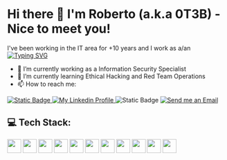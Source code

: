 # Hi there 👋 I'm Roberto (a.k.a 0T3B) - Nice to meet you!


I've been working in the IT area for +10 years and I work as a/an \
[![Typing SVG](https://readme-typing-svg.demolab.com?font=Fira+Code&weight=600&pause=1000&color=0074B8&random=false&width=435&lines=CyberSecurity+Specialist;Network+Engineer;IT+Infrastructure+Analyst;Cloud+Practioner;Hobby+programmer)](https://git.io/typing-svg)

- 🔭 I’m currently working as a Information Security Specialist
- 🌱 I’m currently learning Ethical Hacking and Red Team Operations
- 📫 How to reach me:
<p align="left">
  <a href="[https://github.com/0t3b2017](https://github.com/0t3b2017)">
    <img alt="Static Badge" src="https://img.shields.io/badge/Github-white?style=flat-square&logo=github&logoColor=black&color=white">
  </a>
  <a href="https://linkedin.com/in/roberto-it/">
    <img alt="My Linkedin Profile" src="https://img.shields.io/badge/Linkedin-white?style=flat-square&logo=linkedin&logoColor=blue">
  </a>
  <a hfref="https://discord.com/users/jcruz6499">
    <img alt="Static Badge" src="https://img.shields.io/badge/Discord-white?style=flat-square&logo=discord&logoColor=#993399">
  </a>
  <a href="mailto:roberto@h3b.com.br">
    <img alt="Send me an Email" src="https://img.shields.io/badge/Email-white?style=flat-square&logo=gmail">
  </a>
</p>

## 💻 Tech Stack:
<p align="left">
  <img height="32" width="32" src="https://cdn.simpleicons.org/python/#1793D1" />
  <img height="32" width="32" src="https://cdn.simpleicons.org/linux/#1793D1" />
  <img height="32" width="32" src="https://cdn.simpleicons.org/windows/#1793D1" />
  <img height="32" width="32" src="https://cdn.simpleicons.org/kalilinux/#1793D1" />
  <img height="32" width="32" src="https://cdn.simpleicons.org/amazonaws/#1793D1" />
  <img height="32" width="32" src="https://cdn.simpleicons.org/microsoftazure/#1793D1" />
  <img height="32" width="32" src="https://cdn.simpleicons.org/googlecloud/#1793D1" />
  <img height="32" width="32" src="https://cdn.simpleicons.org/maildotru/#1793D1" />
  <img height="32" width="32" src="https://cdn.simpleicons.org/elasticsearch/#1793D1" />  
  <img height="32" width="32" src="https://cdn.simpleicons.org/logstash/#1793D1" />  
  <img height="32" width="32" src="https://cdn.simpleicons.org/kibana/#1793D1" />    
</p>
<br/>

<!-- Social badges section -->
<!--
**0t3b2017/0t3b2017** is a ✨ _special_ ✨ repository because its `README.md` (this file) appears on your GitHub profile.

Here are some ideas to get you started:


 ...
- 👯 I’m looking to collaborate on ...
- 🤔 I’m looking for help with ...
- 💬 Ask me about ...

- 😄 Pronouns: ...
- ⚡ Fun fact: ...
-->



<!--
**0t3b2017/0t3b2017** is a ✨ _special_ ✨ repository because its `README.md` (this file) appears on your GitHub profile.

Here are some ideas to get you started:

- 🔭 I’m currently working on ...
- 🌱 I’m currently learning ...
- 👯 I’m looking to collaborate on ...
- 🤔 I’m looking for help with ...
- 💬 Ask me about ...
- 📫 How to reach me: ...
- 😄 Pronouns: ...
- ⚡ Fun fact: ...
-->
